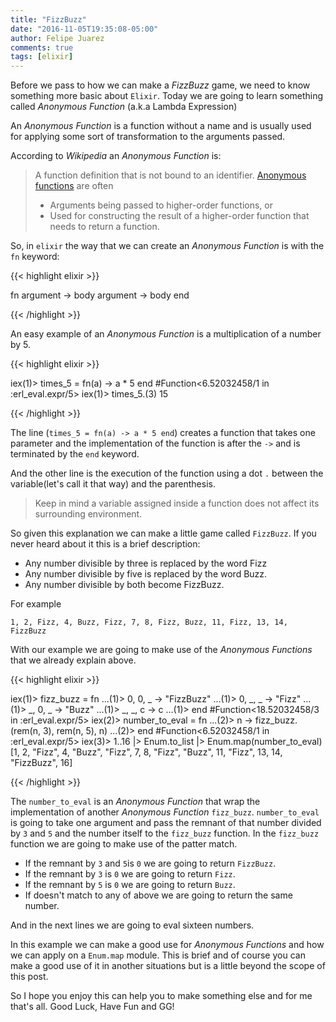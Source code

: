 ```yaml
---
title: "FizzBuzz"
date: "2016-11-05T19:35:08-05:00"
author: Felipe Juarez
comments: true
tags: [elixir]
---
```


Before we pass to how we can make a _FizzBuzz_ game, we need to know something more basic about `Elixir`. Today we are going to learn something called *Anonymous Function* (a.k.a Lambda Expression)

An *Anonymous Function* is a function without a name and is usually used for applying some sort of transformation to the arguments passed.

According to *Wikipedia* an *Anonymous Function* is:

> A function definition that is not bound to an identifier. [Anonymous functions](https://en.wikipedia.org/wiki/Anonymous_function) are often
>
> * Arguments being passed to higher-order functions, or
> * Used for constructing the result of a higher-order function that needs to return a function.

So, in `elixir` the way that we can create an *Anonymous Function* is with the `fn` keyword:

{{< highlight elixir >}}

fn
  argument -> body
  argument -> body
end

{{< /highlight >}}

An easy example of an *Anonymous Function* is a multiplication of a number by 5.

{{< highlight elixir >}}

iex(1)> times_5 = fn(a) -> a * 5 end
#Function<6.52032458/1 in :erl_eval.expr/5>
iex(1)> times_5.(3)
15

{{< /highlight >}}

The line (`times_5 = fn(a) -> a * 5 end`) creates a function that takes one parameter and the implementation of the function is after the `->` and is terminated by the `end` keyword.

And the other line is the execution of the function using a dot `.` between the variable(let's call it that way) and the parenthesis.

> Keep in mind a variable assigned inside a function does not affect its surrounding environment.

So given this explanation we can make a little game called `FizzBuzz`. If you never heard about it this is a brief description:

* Any number divisible by three is replaced by the word Fizz
* Any number divisible by five is replaced by  the word Buzz.
* Any number divisible by both become FizzBuzz.

For example

`1, 2, Fizz, 4, Buzz, Fizz, 7, 8, Fizz, Buzz, 11, Fizz, 13, 14, FizzBuzz`

With our example we are going to make use of the *Anonymous Functions* that we already explain above.

{{< highlight elixir >}}

iex(1)> fizz_buzz = fn
...(1)>   0, 0, _ -> "FizzBuzz"
...(1)>   0, _, _ -> "Fizz"
...(1)>   _, 0, _ -> "Buzz"
...(1)>   _, _, c -> c
...(1)> end
#Function<18.52032458/3 in :erl_eval.expr/5>
iex(2)> number_to_eval = fn
...(2)>   n -> fizz_buzz.(rem(n, 3), rem(n, 5), n)
...(2)> end
#Function<6.52032458/1 in :erl_eval.expr/5>
iex(3)> 1..16 |> Enum.to_list |> Enum.map(number_to_eval)
[1, 2, "Fizz", 4, "Buzz", "Fizz", 7, 8, "Fizz", "Buzz", 11, "Fizz", 13, 14,
 "FizzBuzz", 16]

{{< /highlight >}}

The `number_to_eval` is an *Anonymous Function* that wrap the implementation of another *Anonymous Function* `fizz_buzz`. `number_to_eval` is going to take one argument and pass the remnant of that number divided by `3` and `5` and the number itself to the `fizz_buzz` function. In the `fizz_buzz` function we are going to make use of the patter match.

* If the remnant by `3` and `5`is `0` we are going to return `FizzBuzz`.
* If the remnant by `3` is `0` we are going to return `Fizz`.
* If the remnant by `5` is `0` we are going to return `Buzz`.
* If doesn't match to any of above we are going to return the same number.

And in the next lines we are going to eval sixteen numbers.

In this example we can make a good use for *Anonymous Functions* and how we can apply on a `Enum.map` module. This is brief and of course you can make a good use of it in another situations but is a little beyond the scope of this post.

So I hope you enjoy this can help you to make something else and for me that's all. Good Luck, Have Fun and GG!
